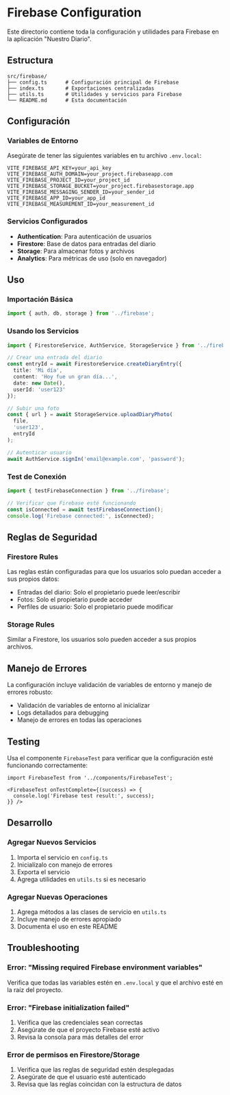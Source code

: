 # Firebase Configuration

Este directorio contiene toda la configuración y utilidades para Firebase en la aplicación "Nuestro Diario".

## Estructura

```
src/firebase/
├── config.ts      # Configuración principal de Firebase
├── index.ts       # Exportaciones centralizadas
├── utils.ts       # Utilidades y servicios para Firebase
└── README.md      # Esta documentación
```

## Configuración

### Variables de Entorno

Asegúrate de tener las siguientes variables en tu archivo `.env.local`:

```env
VITE_FIREBASE_API_KEY=your_api_key
VITE_FIREBASE_AUTH_DOMAIN=your_project.firebaseapp.com
VITE_FIREBASE_PROJECT_ID=your_project_id
VITE_FIREBASE_STORAGE_BUCKET=your_project.firebasestorage.app
VITE_FIREBASE_MESSAGING_SENDER_ID=your_sender_id
VITE_FIREBASE_APP_ID=your_app_id
VITE_FIREBASE_MEASUREMENT_ID=your_measurement_id
```

### Servicios Configurados

- **Authentication**: Para autenticación de usuarios
- **Firestore**: Base de datos para entradas del diario
- **Storage**: Para almacenar fotos y archivos
- **Analytics**: Para métricas de uso (solo en navegador)

## Uso

### Importación Básica

```typescript
import { auth, db, storage } from '../firebase';
```

### Usando los Servicios

```typescript
import { FirestoreService, AuthService, StorageService } from '../firebase';

// Crear una entrada del diario
const entryId = await FirestoreService.createDiaryEntry({
  title: 'Mi día',
  content: 'Hoy fue un gran día...',
  date: new Date(),
  userId: 'user123'
});

// Subir una foto
const { url } = await StorageService.uploadDiaryPhoto(
  file, 
  'user123', 
  entryId
);

// Autenticar usuario
await AuthService.signIn('email@example.com', 'password');
```

### Test de Conexión

```typescript
import { testFirebaseConnection } from '../firebase';

// Verificar que Firebase esté funcionando
const isConnected = await testFirebaseConnection();
console.log('Firebase connected:', isConnected);
```

## Reglas de Seguridad

### Firestore Rules

Las reglas están configuradas para que los usuarios solo puedan acceder a sus propios datos:

- Entradas del diario: Solo el propietario puede leer/escribir
- Fotos: Solo el propietario puede acceder
- Perfiles de usuario: Solo el propietario puede modificar

### Storage Rules

Similar a Firestore, los usuarios solo pueden acceder a sus propios archivos.

## Manejo de Errores

La configuración incluye validación de variables de entorno y manejo de errores robusto:

- Validación de variables de entorno al inicializar
- Logs detallados para debugging
- Manejo de errores en todas las operaciones

## Testing

Usa el componente `FirebaseTest` para verificar que la configuración esté funcionando correctamente:

```tsx
import FirebaseTest from '../components/FirebaseTest';

<FirebaseTest onTestComplete={(success) => {
  console.log('Firebase test result:', success);
}} />
```

## Desarrollo

### Agregar Nuevos Servicios

1. Importa el servicio en `config.ts`
2. Inicialízalo con manejo de errores
3. Exporta el servicio
4. Agrega utilidades en `utils.ts` si es necesario

### Agregar Nuevas Operaciones

1. Agrega métodos a las clases de servicio en `utils.ts`
2. Incluye manejo de errores apropiado
3. Documenta el uso en este README

## Troubleshooting

### Error: "Missing required Firebase environment variables"

Verifica que todas las variables estén en `.env.local` y que el archivo esté en la raíz del proyecto.

### Error: "Firebase initialization failed"

1. Verifica que las credenciales sean correctas
2. Asegúrate de que el proyecto Firebase esté activo
3. Revisa la consola para más detalles del error

### Error de permisos en Firestore/Storage

1. Verifica que las reglas de seguridad estén desplegadas
2. Asegúrate de que el usuario esté autenticado
3. Revisa que las reglas coincidan con la estructura de datos